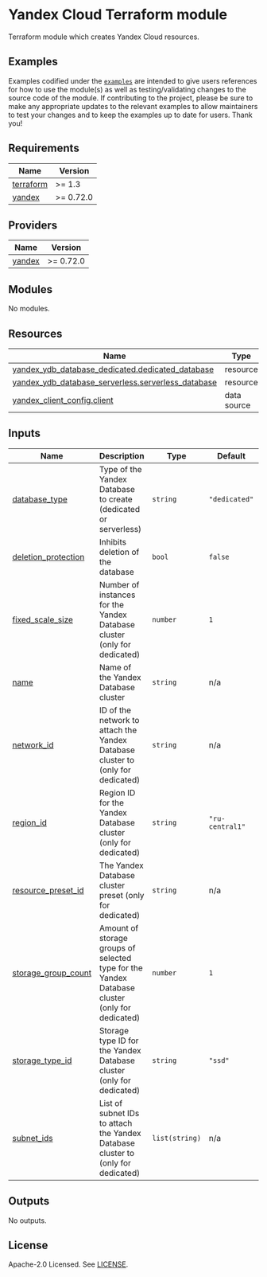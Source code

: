 # Yandex Cloud <RESOURCE> Terraform module

Terraform module which creates Yandex Cloud <RESOURCE> resources.

## Examples

Examples codified under
the [`examples`](https://github.com/terraform-yacloud-modules/terraform-yandex-module-template/tree/main/examples) are intended
to give users references for how to use the module(s) as well as testing/validating changes to the source code of the
module. If contributing to the project, please be sure to make any appropriate updates to the relevant examples to allow
maintainers to test your changes and to keep the examples up to date for users. Thank you!

<!-- BEGINNING OF PRE-COMMIT-TERRAFORM DOCS HOOK -->
## Requirements

| Name | Version |
|------|---------|
| <a name="requirement_terraform"></a> [terraform](#requirement\_terraform) | >= 1.3 |
| <a name="requirement_yandex"></a> [yandex](#requirement\_yandex) | >= 0.72.0 |

## Providers

| Name | Version |
|------|---------|
| <a name="provider_yandex"></a> [yandex](#provider\_yandex) | >= 0.72.0 |

## Modules

No modules.

## Resources

| Name | Type |
|------|------|
| [yandex_ydb_database_dedicated.dedicated_database](https://registry.terraform.io/providers/yandex-cloud/yandex/latest/docs/resources/ydb_database_dedicated) | resource |
| [yandex_ydb_database_serverless.serverless_database](https://registry.terraform.io/providers/yandex-cloud/yandex/latest/docs/resources/ydb_database_serverless) | resource |
| [yandex_client_config.client](https://registry.terraform.io/providers/yandex-cloud/yandex/latest/docs/data-sources/client_config) | data source |

## Inputs

| Name | Description | Type | Default | Required |
|------|-------------|------|---------|:--------:|
| <a name="input_database_type"></a> [database\_type](#input\_database\_type) | Type of the Yandex Database to create (dedicated or serverless) | `string` | `"dedicated"` | no |
| <a name="input_deletion_protection"></a> [deletion\_protection](#input\_deletion\_protection) | Inhibits deletion of the database | `bool` | `false` | no |
| <a name="input_fixed_scale_size"></a> [fixed\_scale\_size](#input\_fixed\_scale\_size) | Number of instances for the Yandex Database cluster (only for dedicated) | `number` | `1` | no |
| <a name="input_name"></a> [name](#input\_name) | Name of the Yandex Database cluster | `string` | n/a | yes |
| <a name="input_network_id"></a> [network\_id](#input\_network\_id) | ID of the network to attach the Yandex Database cluster to (only for dedicated) | `string` | n/a | yes |
| <a name="input_region_id"></a> [region\_id](#input\_region\_id) | Region ID for the Yandex Database cluster (only for dedicated) | `string` | `"ru-central1"` | no |
| <a name="input_resource_preset_id"></a> [resource\_preset\_id](#input\_resource\_preset\_id) | The Yandex Database cluster preset (only for dedicated) | `string` | n/a | yes |
| <a name="input_storage_group_count"></a> [storage\_group\_count](#input\_storage\_group\_count) | Amount of storage groups of selected type for the Yandex Database cluster (only for dedicated) | `number` | `1` | no |
| <a name="input_storage_type_id"></a> [storage\_type\_id](#input\_storage\_type\_id) | Storage type ID for the Yandex Database cluster (only for dedicated) | `string` | `"ssd"` | no |
| <a name="input_subnet_ids"></a> [subnet\_ids](#input\_subnet\_ids) | List of subnet IDs to attach the Yandex Database cluster to (only for dedicated) | `list(string)` | n/a | yes |

## Outputs

No outputs.
<!-- END OF PRE-COMMIT-TERRAFORM DOCS HOOK -->

## License

Apache-2.0 Licensed.
See [LICENSE](https://github.com/terraform-yacloud-modules/terraform-yandex-module-template/blob/main/LICENSE).
